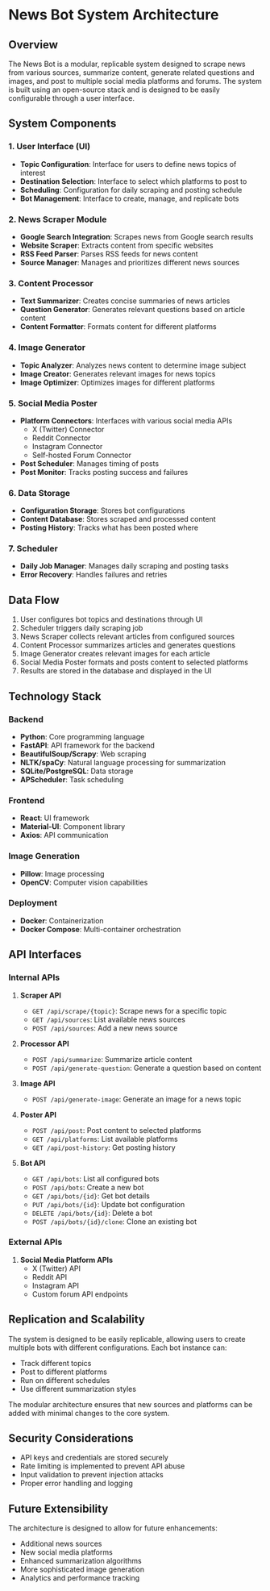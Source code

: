# News Bot System Architecture

## Overview

The News Bot is a modular, replicable system designed to scrape news from various sources, summarize content, generate related questions and images, and post to multiple social media platforms and forums. The system is built using an open-source stack and is designed to be easily configurable through a user interface.

## System Components

### 1. User Interface (UI)
- **Topic Configuration**: Interface for users to define news topics of interest
- **Destination Selection**: Interface to select which platforms to post to
- **Scheduling**: Configuration for daily scraping and posting schedule
- **Bot Management**: Interface to create, manage, and replicate bots

### 2. News Scraper Module
- **Google Search Integration**: Scrapes news from Google search results
- **Website Scraper**: Extracts content from specific websites
- **RSS Feed Parser**: Parses RSS feeds for news content
- **Source Manager**: Manages and prioritizes different news sources

### 3. Content Processor
- **Text Summarizer**: Creates concise summaries of news articles
- **Question Generator**: Generates relevant questions based on article content
- **Content Formatter**: Formats content for different platforms

### 4. Image Generator
- **Topic Analyzer**: Analyzes news content to determine image subject
- **Image Creator**: Generates relevant images for news topics
- **Image Optimizer**: Optimizes images for different platforms

### 5. Social Media Poster
- **Platform Connectors**: Interfaces with various social media APIs
  - X (Twitter) Connector
  - Reddit Connector
  - Instagram Connector
  - Self-hosted Forum Connector
- **Post Scheduler**: Manages timing of posts
- **Post Monitor**: Tracks posting success and failures

### 6. Data Storage
- **Configuration Storage**: Stores bot configurations
- **Content Database**: Stores scraped and processed content
- **Posting History**: Tracks what has been posted where

### 7. Scheduler
- **Daily Job Manager**: Manages daily scraping and posting tasks
- **Error Recovery**: Handles failures and retries

## Data Flow

1. User configures bot topics and destinations through UI
2. Scheduler triggers daily scraping job
3. News Scraper collects relevant articles from configured sources
4. Content Processor summarizes articles and generates questions
5. Image Generator creates relevant images for each article
6. Social Media Poster formats and posts content to selected platforms
7. Results are stored in the database and displayed in the UI

## Technology Stack

### Backend
- **Python**: Core programming language
- **FastAPI**: API framework for the backend
- **BeautifulSoup/Scrapy**: Web scraping
- **NLTK/spaCy**: Natural language processing for summarization
- **SQLite/PostgreSQL**: Data storage
- **APScheduler**: Task scheduling

### Frontend
- **React**: UI framework
- **Material-UI**: Component library
- **Axios**: API communication

### Image Generation
- **Pillow**: Image processing
- **OpenCV**: Computer vision capabilities

### Deployment
- **Docker**: Containerization
- **Docker Compose**: Multi-container orchestration

## API Interfaces

### Internal APIs

1. **Scraper API**
   - `GET /api/scrape/{topic}`: Scrape news for a specific topic
   - `GET /api/sources`: List available news sources
   - `POST /api/sources`: Add a new news source

2. **Processor API**
   - `POST /api/summarize`: Summarize article content
   - `POST /api/generate-question`: Generate a question based on content

3. **Image API**
   - `POST /api/generate-image`: Generate an image for a news topic

4. **Poster API**
   - `POST /api/post`: Post content to selected platforms
   - `GET /api/platforms`: List available platforms
   - `GET /api/post-history`: Get posting history

5. **Bot API**
   - `GET /api/bots`: List all configured bots
   - `POST /api/bots`: Create a new bot
   - `GET /api/bots/{id}`: Get bot details
   - `PUT /api/bots/{id}`: Update bot configuration
   - `DELETE /api/bots/{id}`: Delete a bot
   - `POST /api/bots/{id}/clone`: Clone an existing bot

### External APIs

1. **Social Media Platform APIs**
   - X (Twitter) API
   - Reddit API
   - Instagram API
   - Custom forum API endpoints

## Replication and Scalability

The system is designed to be easily replicable, allowing users to create multiple bots with different configurations. Each bot instance can:

- Track different topics
- Post to different platforms
- Run on different schedules
- Use different summarization styles

The modular architecture ensures that new sources and platforms can be added with minimal changes to the core system.

## Security Considerations

- API keys and credentials are stored securely
- Rate limiting is implemented to prevent API abuse
- Input validation to prevent injection attacks
- Proper error handling and logging

## Future Extensibility

The architecture is designed to allow for future enhancements:
- Additional news sources
- New social media platforms
- Enhanced summarization algorithms
- More sophisticated image generation
- Analytics and performance tracking
